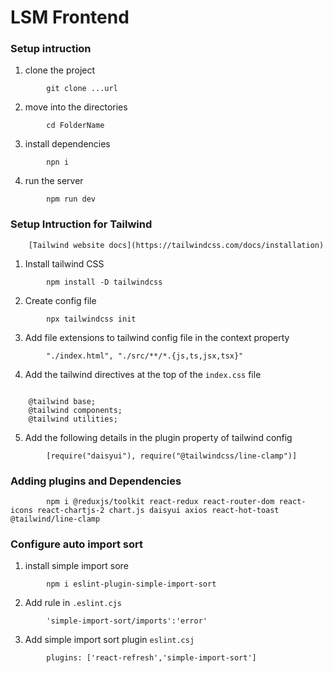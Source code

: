 # LSM Frontend

### Setup intruction 

1. clone the project 

``` 
        git clone ...url

```
2. move into the directories

```   
        cd FolderName

```
3.  install dependencies
``` 
        npn i 
```
4. run the server
```
        npm run dev
```

### Setup Intruction for Tailwind

        [Tailwind website docs](https://tailwindcss.com/docs/installation)

1. Install tailwind CSS

```
        npm install -D tailwindcss
```
2. Create config file 

```
        npx tailwindcss init
```
3. Add file extensions to tailwind config file in the context property

```
        "./index.html", "./src/**/*.{js,ts,jsx,tsx}"
```
4. Add the tailwind directives at the top of the `index.css` file

```
    
    @tailwind base;
    @tailwind components;
    @tailwind utilities;
```
5. Add the following details in the plugin property of tailwind config
```
        [require("daisyui"), require("@tailwindcss/line-clamp")]
```

###  Adding plugins and Dependencies 
```
        npm i @reduxjs/toolkit react-redux react-router-dom react-icons react-chartjs-2 chart.js daisyui axios react-hot-toast @tailwind/line-clamp
```

### Configure auto import sort 
1. install simple import sore
```
        npm i eslint-plugin-simple-import-sort
```
2. Add rule in `.eslint.cjs`
```
        'simple-import-sort/imports':'error'
```
3. Add simple import sort plugin `eslint.csj`
```
        plugins: ['react-refresh','simple-import-sort']
```
